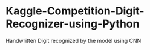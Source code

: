 # Kaggle-Competition-Digit-Recognizer-using-Python
Handwritten Digit recognized by the model using CNN 
